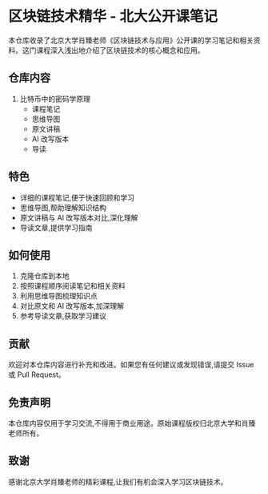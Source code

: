 # 区块链技术精华 - 北大公开课笔记

本仓库收录了北京大学肖臻老师《区块链技术与应用》公开课的学习笔记和相关资料。这门课程深入浅出地介绍了区块链技术的核心概念和应用。

## 仓库内容

1. 比特币中的密码学原理
   - 课程笔记
   - 思维导图
   - 原文讲稿
   - AI 改写版本
   - 导读

## 特色

- 详细的课程笔记,便于快速回顾和学习
- 思维导图,帮助理解知识结构
- 原文讲稿与 AI 改写版本对比,深化理解
- 导读文章,提供学习指南

## 如何使用

1. 克隆仓库到本地
2. 按照课程顺序阅读笔记和相关资料
3. 利用思维导图梳理知识点
4. 对比原文和 AI 改写版本,加深理解
5. 参考导读文章,获取学习建议

## 贡献

欢迎对本仓库内容进行补充和改进。如果您有任何建议或发现错误,请提交 Issue 或 Pull Request。

## 免责声明

本仓库内容仅用于学习交流,不得用于商业用途。原始课程版权归北京大学和肖臻老师所有。

## 致谢

感谢北京大学肖臻老师的精彩课程,让我们有机会深入学习区块链技术。
